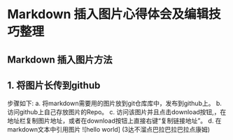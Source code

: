 # Markdown 插入图片心得体会及编辑技巧整理
## Markdown 插入图片方法

## **1. 将图片长传到github**
步骤如下:
a. 将markdown需要用的图片放到git仓库库中，发布到github上。
b. 访问github上自己存放图片的Repo。
c. 访问该图片并且点击download按钮,，在地址栏复制图片地址，或者在download按钮上直接右键“复制链接地址”。
d. 在markdown文本中引用图片 ![hello world] (3达不溜点巴拉巴拉巴拉点康姆)

<!--stackedit_data:
eyJoaXN0b3J5IjpbNDU4ODc5MzM3LC01NzMxOTQ1MDNdfQ==
-->